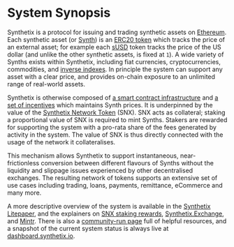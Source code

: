 # System Synopsis

Synthetix is a protocol for issuing and trading synthetic assets on [Ethereum](https://www.ethereum.org/). Each synthetic asset (or [Synth](/tokens#synthetic-assets-synths)) is an [ERC20 token](https://theethereum.wiki/w/index.php/ERC20_Token_Standard) which tracks the price of an external asset; for example each [sUSD](https://etherscan.io/token/0x57ab1ec28d129707052df4df418d58a2d46d5f51) token tracks the price of the US dollar (and unlike the other synthetic assets, is fixed at `1`). A wide variety of Synths exists within Synthetix, including fiat currencies, cryptocurrencies, commodities, and [inverse indexes](/tokens#inverse-isynths). In principle the system can support any asset with a clear price, and provides on-chain exposure to an unlimited range of real-world assets.

Synthetix is otherwise composed of [a smart contract infrastructure](contracts/index.md) and [a set of incentives](incentives.md) which maintains Synth prices. It is underpinned by the value of the [Synthetix Network Token](/tokens#snx) (SNX). SNX acts as collateral; staking a proportional value of SNX is required to mint Synths. Stakers are rewarded for supporting the system with a pro-rata share of the fees generated by activity in the system. The value of SNX is thus directly connected with the usage of the network it collateralises.

This mechanism allows Synthetix to support instantaneous, near-frictionless conversion between different flavours of Synths without the liquidity and slippage issues experienced by other decentralised exchanges. The resulting network of tokens supports an extensive set of use cases including trading, loans, payments, remittance, eCommerce and many more.

A more descriptive overview of the system is available in the [Synthetix Litepaper](/litepaper), and the explainers on [SNX staking rewards](?), [Synthetix.Exchange](https://www.synthetix.io/products/exchange), and [Mintr](https://www.synthetix.io/products/mintr). There is also a [community-run page](https://synthetix.community) full of helpful resources, and a snapshot of the current system status is always live at [dashboard.synthetix.io](https://dashboard.synthetix.io/).
